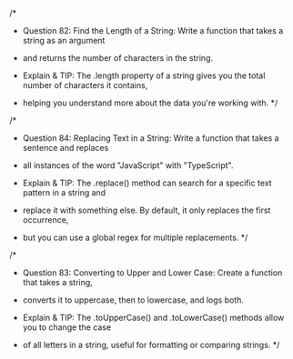 /*
* Question 82: Find the Length of a String: Write a function that takes a string as an argument 
* and returns the number of characters in the string.

* Explain & TIP: The .length property of a string gives you the total number of characters it contains, 
* helping you understand more about the data you're working with.
*/

/*
* Question 84: Replacing Text in a String: Write a function that takes a sentence and replaces 
* all instances of the word "JavaScript" with "TypeScript".

* Explain & TIP: The .replace() method can search for a specific text pattern in a string and 
* replace it with something else. By default, it only replaces the first occurrence, 
* but you can use a global regex for multiple replacements.
*/

/*
* Question 83: Converting to Upper and Lower Case: Create a function that takes a string, 
* converts it to uppercase, then to lowercase, and logs both.

* Explain & TIP: The .toUpperCase() and .toLowerCase() methods allow you to change the case 
* of all letters in a string, useful for formatting or comparing strings.
*/